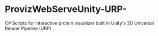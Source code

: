# ProvizWebServeUnity-URP-
C# Scripts for interactive protein visualizer built in Unity's 3D Universal Render Pipeline (URP)
